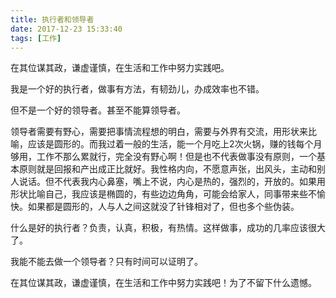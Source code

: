 ```yaml
---
title: 执行者和领导者
date: 2017-12-23 15:33:40
tags: [工作]
---
```


在其位谋其政，谦虚谨慎，在生活和工作中努力实践吧。

<!-- more -->

我是一个好的执行者，做事有方法，有韧劲儿，办成效率也不错。

但不是一个好的领导者。甚至不能算领导者。

领导者需要有野心，需要把事情流程想的明白，需要与外界有交流，用形状来比喻，应该是圆形的。而我过着一般的生活，能一个月吃上2次火锅，赚的钱每个月够用，工作不那么累就行，完全没有野心啊！但是也不代表做事没有原则，一个基本原则就是回报和产出成正比就好。我性格内向，不愿意声张，出风头，主动和别人说话。但不代表我内心鼻塞，嘴上不说，内心是热的，强烈的，开放的。如果用形状比喻自己，我应该是椭圆的，有些边边角角，可能会给家人，同事带来些不愉快。如果都是圆形的，人与人之间这就没了针锋相对了，但也多个些伪装。

什么是好的执行者？负责，认真，积极，有热情。这样做事，成功的几率应该很大了。

我能不能去做一个领导者？只有时间可以证明了。

在其位谋其政，谦虚谨慎，在生活和工作中努力实践吧！为了不留下什么遗憾。

 